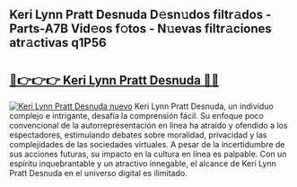 ## Keri Lynn Pratt Desnuda D𝚎sn𝚞dos filtr𝚊dos - Parts-A7B Vid𝚎os f𝚘tos - N𝚞evas filtr𝚊ciones atr𝚊ctivas q1P56

# <h2><a href="http://mb5c8c7.tromn.icu/?c=Keri+Lynn+Pratt+Desnuda">🔗👉👉👉 Keri Lynn Pratt Desnuda 🔗🔗</a></h2>

[![Keri Lynn Pratt Desnuda nuevo](https://i.imgur.com/pEAQMta.gif)](http://mb5c8c7.tromn.icu/?c=Keri+Lynn+Pratt+Desnuda)
Keri Lynn Pratt Desnuda, un individuo complejo e intrigante, desafía la comprensión fácil. Su enfoque poco convencional de la autorrepresentación en línea ha atraído y ofendido a los espectadores, estimulando debates sobre moralidad, privacidad y las complejidades de las sociedades virtuales. A pesar de la incertidumbre de sus acciones futuras, su impacto en la cultura en línea es palpable. Con un espíritu inquebrantable y un atractivo innegable, el alcance de Keri Lynn Pratt Desnuda en el universo digital es ilimitado.
